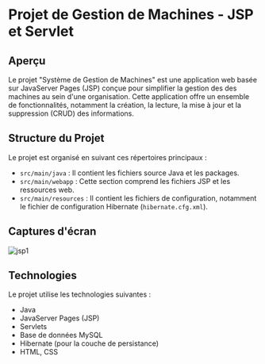 # Projet de Gestion de Machines - JSP et Servlet

## Aperçu
Le projet "Système de Gestion de Machines" est une application web basée sur JavaServer Pages (JSP) conçue pour simplifier la gestion des des machines au sein d'une organisation. Cette application offre un ensemble de fonctionnalités, notamment la création, la lecture, la mise à jour et la suppression (CRUD) des informations.

## Structure du Projet
Le projet est organisé en suivant ces répertoires principaux :
- `src/main/java` : Il contient les fichiers source Java et les packages.
- `src/main/webapp` : Cette section comprend les fichiers JSP et les ressources web.
- `src/main/resources` : Il contient les fichiers de configuration, notamment le fichier de configuration Hibernate (`hibernate.cfg.xml`).

## Captures d'écran

![jsp1](https://github.com/BasmaGd/tp-JSP/assets/118211411/77256a2b-a75b-4367-942b-8c2366b8caa2)


## Technologies
Le projet utilise les technologies suivantes :
- Java
- JavaServer Pages (JSP)
- Servlets
- Base de données MySQL
- Hibernate (pour la couche de persistance)
- HTML, CSS
